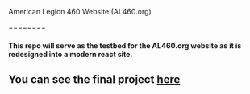 American Legion 460 Website (AL460.org)

========

#### This repo will serve as the testbed for the AL460.org website as it is redesigned into a modern react site.

## You can see the final project [here](https://al460.org/)

